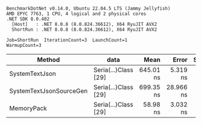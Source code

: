 ```

BenchmarkDotNet v0.14.0, Ubuntu 22.04.5 LTS (Jammy Jellyfish)
AMD EPYC 7763, 1 CPU, 4 logical and 2 physical cores
.NET SDK 8.0.402
  [Host]   : .NET 8.0.8 (8.0.824.36612), X64 RyuJIT AVX2
  ShortRun : .NET 8.0.8 (8.0.824.36612), X64 RyuJIT AVX2

Job=ShortRun  IterationCount=3  LaunchCount=1  
WarmupCount=3  

```
| Method                  | data                 | Mean      | Error     | StdDev   | Min       | Max       | Gen0   | Allocated |
|------------------------ |--------------------- |----------:|----------:|---------:|----------:|----------:|-------:|----------:|
| SystemTextJson          | Seria(...)Class [29] | 645.01 ns |  5.319 ns | 0.292 ns | 644.76 ns | 645.33 ns | 0.0038 |     392 B |
| SystemTextJsonSourceGen | Seria(...)Class [29] | 699.35 ns | 28.966 ns | 1.588 ns | 698.22 ns | 701.16 ns | 0.0048 |     464 B |
| MemoryPack              | Seria(...)Class [29] |  58.98 ns |  3.032 ns | 0.166 ns |  58.82 ns |  59.16 ns | 0.0014 |     120 B |
